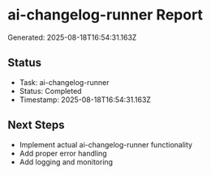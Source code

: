 # ai-changelog-runner Report

Generated: 2025-08-18T16:54:31.163Z

## Status
- Task: ai-changelog-runner
- Status: Completed
- Timestamp: 2025-08-18T16:54:31.163Z

## Next Steps
- Implement actual ai-changelog-runner functionality
- Add proper error handling
- Add logging and monitoring
